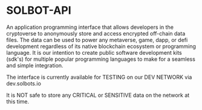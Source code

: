 # SOLBOT-API

An application programming interface that allows developers in the cryptoverse to anonymously store and access encrypted off-chain data files. The data can be used to power any metaverse, game, dapp, or defi development regardless of its native blockchain ecosystem or programming language. It is our intention to create public  software development kits (sdk's) for multiple popular programming languages to make for a seamless and simple integration.

The interface is currently available for TESTING on our DEV NETWORK via dev.solbots.io

It is NOT safe to store any CRITICAL or SENSITIVE data on the network at this time.
